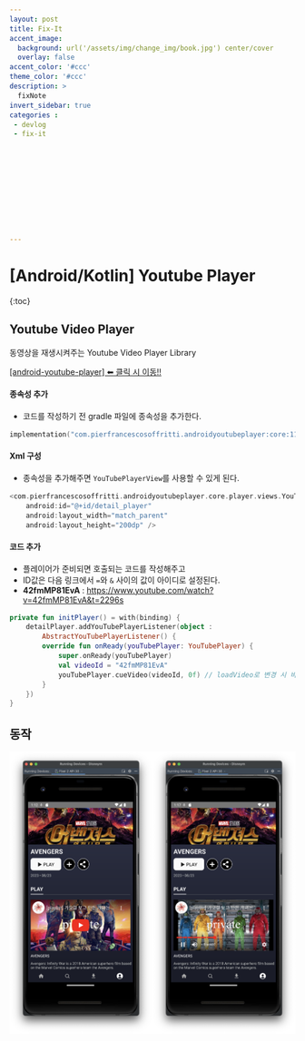 ```yaml
---
layout: post
title: Fix-It
accent_image: 
  background: url('/assets/img/change_img/book.jpg') center/cover
  overlay: false
accent_color: '#ccc'
theme_color: '#ccc'
description: >
  fixNote
invert_sidebar: true
categories :
 - devlog
 - fix-it










---
```


# [Android/Kotlin] Youtube Player

{:toc}

## Youtube Video Player 

동영상을 재생시켜주는 Youtube Video Player Library

 [[android-youtube-player] ⬅︎ 클릭 시 이동!!](https://github.com/PierfrancescoSoffritti/android-youtube-player#android-youtube-player) 



#### 종속성 추가

- 코드를 작성하기 전 gradle 파일에 종속성을 추가한다.

```kotlin
implementation("com.pierfrancescosoffritti.androidyoutubeplayer:core:11.0.1")
```



#### Xml 구성

- 종속성을 추가해주면 `YouTubePlayerView`를 사용할 수 있게 된다.

```kotlin
<com.pierfrancescosoffritti.androidyoutubeplayer.core.player.views.YouTubePlayerView
    android:id="@+id/detail_player"
    android:layout_width="match_parent"
    android:layout_height="200dp" />
```



#### 코드 추가

- 플레이어가 준비되면 호출되는 코드를 작성해주고
- ID값은 다음 링크에서 `=`와 `&` 사이의 값이 아이디로 설정된다. 
- **42fmMP81EvA** : https://www.youtube.com/watch?v=42fmMP81EvA&t=2296s

```kotlin
private fun initPlayer() = with(binding) {
    detailPlayer.addYouTubePlayerListener(object :
        AbstractYouTubePlayerListener() {
        override fun onReady(youTubePlayer: YouTubePlayer) {
            super.onReady(youTubePlayer)
            val videoId = "42fmMP81EvA"
            youTubePlayer.cueVideo(videoId, 0f) // loadVideo로 변경 시 바로 재생
        }
    })
}
```



## 동작

<img src = "../../../assets/img/blog/image-20230928011307138.png" width = "50%"><img src = "../../../assets/img/blog/image-20230928011709232.png" width = "50%">

